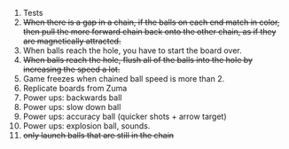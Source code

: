 1. Tests
2. ~~When there is a gap in a chain, if
   the balls on each end match in color, then pull the more
   forward chain back onto the other chain, as if they are
   magnetically attracted.~~
3. When balls reach the hole, you have to start the board over.
4. ~~When balls reach the hole, flush all of the balls into the
   hole by increasing the speed a lot.~~
5. Game freezes when chained ball speed is more than 2.
6.  Replicate boards from Zuma
7.  Power ups: backwards ball
8.  Power ups: slow down ball
9.  Power ups: accuracy ball (quicker shots + arrow target)
10. Power ups: explosion ball, sounds.
11. ~~only launch balls that are still in the chain~~
